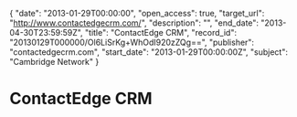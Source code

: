 {
  "date": "2013-01-29T00:00:00", 
  "open_access": true, 
  "target_url": "http://www.contactedgecrm.com/", 
  "description": "", 
  "end_date": "2013-04-30T23:59:59Z", 
  "title": "ContactEdge CRM", 
  "record_id": "20130129T000000/Ol6LiSrKg+WhOdI920zZQg==", 
  "publisher": "contactedgecrm.com", 
  "start_date": "2013-01-29T00:00:00Z", 
  "subject": "Cambridge Network"
}

# ContactEdge CRM

